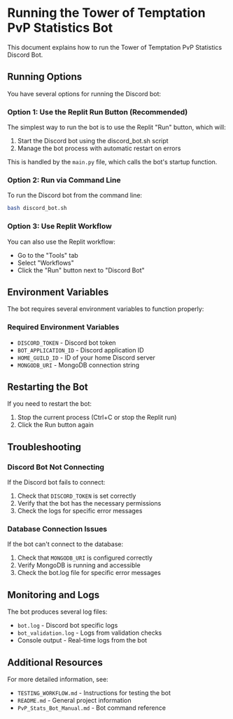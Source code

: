 # Running the Tower of Temptation PvP Statistics Bot

This document explains how to run the Tower of Temptation PvP Statistics Discord Bot.

## Running Options

You have several options for running the Discord bot:

### Option 1: Use the Replit Run Button (Recommended)

The simplest way to run the bot is to use the Replit "Run" button, which will:

1. Start the Discord bot using the discord_bot.sh script
2. Manage the bot process with automatic restart on errors

This is handled by the `main.py` file, which calls the bot's startup function.

### Option 2: Run via Command Line

To run the Discord bot from the command line:

```bash
bash discord_bot.sh
```

### Option 3: Use Replit Workflow

You can also use the Replit workflow:
- Go to the "Tools" tab
- Select "Workflows"
- Click the "Run" button next to "Discord Bot"

## Environment Variables

The bot requires several environment variables to function properly:

### Required Environment Variables
- `DISCORD_TOKEN` - Discord bot token
- `BOT_APPLICATION_ID` - Discord application ID
- `HOME_GUILD_ID` - ID of your home Discord server
- `MONGODB_URI` - MongoDB connection string

## Restarting the Bot

If you need to restart the bot:

1. Stop the current process (Ctrl+C or stop the Replit run)
2. Click the Run button again

## Troubleshooting

### Discord Bot Not Connecting

If the Discord bot fails to connect:

1. Check that `DISCORD_TOKEN` is set correctly
2. Verify that the bot has the necessary permissions
3. Check the logs for specific error messages

### Database Connection Issues

If the bot can't connect to the database:

1. Check that `MONGODB_URI` is configured correctly
2. Verify MongoDB is running and accessible
3. Check the bot.log file for specific error messages

## Monitoring and Logs

The bot produces several log files:

- `bot.log` - Discord bot specific logs
- `bot_validation.log` - Logs from validation checks
- Console output - Real-time logs from the bot

## Additional Resources

For more detailed information, see:

- `TESTING_WORKFLOW.md` - Instructions for testing the bot
- `README.md` - General project information
- `PvP_Stats_Bot_Manual.md` - Bot command reference